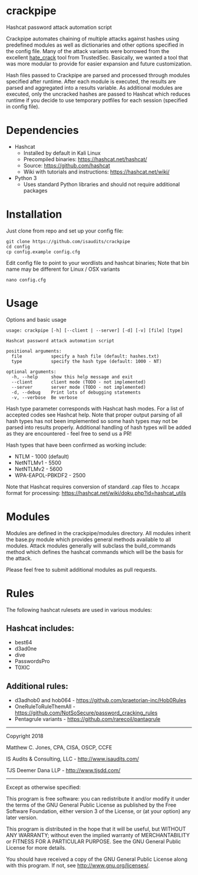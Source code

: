 crackpipe
===========

Hashcat password attack automation script

Crackpipe automates chaining of multiple attacks against hashes using predefined
modules as well as dictionaries and other options specified in the config file.
Many of the attack variants were borrowed from the excellent
[hate_crack](https://github.com/trustedsec/hate_crack) tool from TrustedSec.
Basically, we wanted a tool that was more modular to provide for easier expansion
and future customization.

Hash files passed to Crackpipe are parsed and processed through modules specified
after runtime. After each module is executed, the results are parsed and aggregated
into a results variable. As additional modules are executed, only the uncracked
hashes are passed to Hashcat which reduces runtime if you decide to use temporary
potfiles for each session (specified in config file).

# Dependencies
* Hashcat
    - Installed by default in Kali Linux
    - Precompiled binaries: https://hashcat.net/hashcat/
    - Source: https://github.com/hashcat
    - Wiki with tutorials and instructions: https://hashcat.net/wiki/
* Python 3
    - Uses standard Python libraries and should not require additional packages

# Installation

Just clone from repo and set up your config file:

    git clone https://github.com/isaudits/crackpipe
    cd config
    cp config.example config.cfg
    
Edit config file to point to your wordlists and hashcat binaries; Note that bin
name may be different for Linux / OSX variants

    nano config.cfg
    
# Usage

Options and basic usage

    usage: crackpipe [-h] [--client | --server] [-d] [-v] [file] [type]
    
    Hashcat password attack automation script
    
    positional arguments:
      file           specify a hash file (default: hashes.txt)
      type           specify the hash type (default: 1000 - NT)
    
    optional arguments:
      -h, --help     show this help message and exit
      --client       client mode (TODO - not implemented)
      --server       server mode (TODO - not implemented)
      -d, --debug    Print lots of debugging statements
      -v, --verbose  Be verbose

Hash type parameter corresponds with Hashcat hash modes. For a list of accepted
codes see Hashcat help. Note that proper output parsing of all hash types has not
been implemented so some hash types may not be parsed into results properly.
Additional handling of hash types will be added as they are encountered - feel free
to send us a PR!

Hash types that have been confirmed as working include:
* NTLM - 1000 (default)
* NetNTLMv1 - 5500
* NetNTLMv2 - 5600
* WPA-EAPOL-PBKDF2 - 2500

Note that Hashcat requires conversion of standard .cap files to .hccapx format for
processing: https://hashcat.net/wiki/doku.php?id=hashcat_utils

# Modules
Modules are defined in the crackpipe/modules directory. All modules inherit the
base.py module which provides general methods available to all modules. Attack modules
generally will subclass the build_commands method which defines the hashcat commands
which will be the basis for the attack.

Please feel free to submit additional modules as pull requests.

# Rules
The following hashcat rulesets are used in various modules:

## Hashcat includes:
 * best64
 * d3ad0ne
 * dive
 * PasswordsPro
 * T0XIC
 
## Additional rules:
 * d3adhob0 and hob064 - <https://github.com/praetorian-inc/Hob0Rules>
 * OneRuleToRuleThemAll - <https://github.com/NotSoSecure/password_cracking_rules>
 * Pentagrule variants - <https://github.com/rarecoil/pantagrule>
--------------------------------------------------------------------------------

Copyright 2018

Matthew C. Jones, CPA, CISA, OSCP, CCFE

IS Audits & Consulting, LLC - <http://www.isaudits.com/>

TJS Deemer Dana LLP - <http://www.tjsdd.com/>

--------------------------------------------------------------------------------

Except as otherwise specified:

This program is free software: you can redistribute it and/or modify it under
the terms of the GNU General Public License as published by the Free Software
Foundation, either version 3 of the License, or (at your option) any later
version.

This program is distributed in the hope that it will be useful, but WITHOUT ANY
WARRANTY; without even the implied warranty of MERCHANTABILITY or FITNESS FOR A
PARTICULAR PURPOSE. See the GNU General Public License for more details.

You should have received a copy of the GNU General Public License along with
this program. If not, see <http://www.gnu.org/licenses/>.
